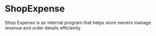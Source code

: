 # ShopExpense
Shop Expense is an internal program that helps store owners manage revenue and order details efficiently
